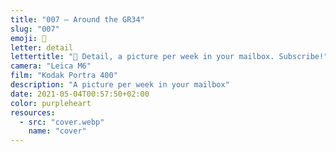 ```yaml
---
title: "007 — Around the GR34"
slug: "007"
emoji: 👀
letter: detail
lettertitle: "👀 Detail, a picture per week in your mailbox. Subscribe!"
camera: "Leica M6"
film: "Kodak Portra 400"
description: "A picture per week in your mailbox"
date: 2021-05-04T00:57:50+02:00
color: purpleheart
resources:
  - src: "cover.webp"
    name: "cover"
---
```

